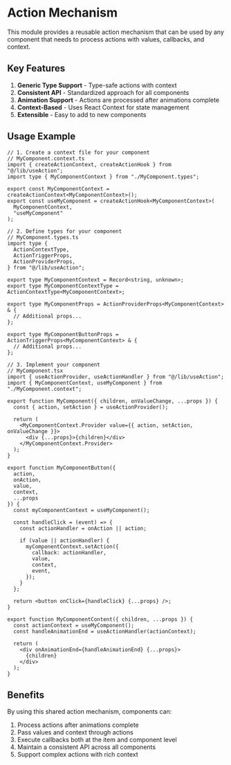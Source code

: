 # Action Mechanism

This module provides a reusable action mechanism that can be used by any component that needs to process actions with values, callbacks, and context.

## Key Features

1. **Generic Type Support** - Type-safe actions with context
2. **Consistent API** - Standardized approach for all components
3. **Animation Support** - Actions are processed after animations complete
4. **Context-Based** - Uses React Context for state management
5. **Extensible** - Easy to add to new components

## Usage Example

```tsx
// 1. Create a context file for your component
// MyComponent.context.ts
import { createActionContext, createActionHook } from "@/lib/useAction";
import type { MyComponentContext } from "./MyComponent.types";

export const MyComponentContext = createActionContext<MyComponentContext>();
export const useMyComponent = createActionHook<MyComponentContext>(
  MyComponentContext,
  "useMyComponent"
);
```

```tsx
// 2. Define types for your component
// MyComponent.types.ts
import type {
  ActionContextType,
  ActionTriggerProps,
  ActionProviderProps,
} from "@/lib/useAction";

export type MyComponentContext = Record<string, unknown>;
export type MyComponentContextType = ActionContextType<MyComponentContext>;

export type MyComponentProps = ActionProviderProps<MyComponentContext> & {
  // Additional props...
};

export type MyComponentButtonProps = ActionTriggerProps<MyComponentContext> & {
  // Additional props...
};
```

```tsx
// 3. Implement your component
// MyComponent.tsx
import { useActionProvider, useActionHandler } from "@/lib/useAction";
import { MyComponentContext, useMyComponent } from "./MyComponent.context";

export function MyComponent({ children, onValueChange, ...props }) {
  const { action, setAction } = useActionProvider();

  return (
    <MyComponentContext.Provider value={{ action, setAction, onValueChange }}>
      <div {...props}>{children}</div>
    </MyComponentContext.Provider>
  );
}

export function MyComponentButton({
  action,
  onAction,
  value,
  context,
  ...props
}) {
  const myComponentContext = useMyComponent();

  const handleClick = (event) => {
    const actionHandler = onAction || action;

    if (value || actionHandler) {
      myComponentContext.setAction({
        callback: actionHandler,
        value,
        context,
        event,
      });
    }
  };

  return <button onClick={handleClick} {...props} />;
}

export function MyComponentContent({ children, ...props }) {
  const actionContext = useMyComponent();
  const handleAnimationEnd = useActionHandler(actionContext);

  return (
    <div onAnimationEnd={handleAnimationEnd} {...props}>
      {children}
    </div>
  );
}
```

## Benefits

By using this shared action mechanism, components can:

1. Process actions after animations complete
2. Pass values and context through actions
3. Execute callbacks both at the item and component level
4. Maintain a consistent API across all components
5. Support complex actions with rich context
